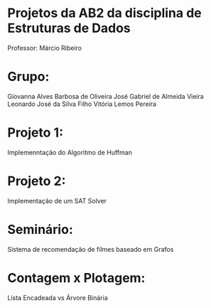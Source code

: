 # Projetos da AB2 da disciplina de Estruturas de Dados

Professor: Márcio Ribeiro

# Grupo:
Giovanna Alves Barbosa de Oliveira
José Gabriel de Almeida Vieira
Leonardo José da Silva Filho
Vitória Lemos Pereira

# Projeto 1:
Implemenntação do Algoritmo de Huffman
# Projeto 2:
Implementação de um SAT Solver
# Seminário: 
Sistema de recomendação de filmes baseado em Grafos
# Contagem x Plotagem: 
Lista Encadeada vs Árvore Binária

